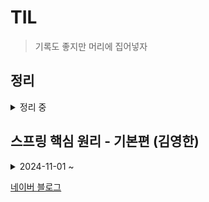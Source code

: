 # TIL

> 기록도 좋지만 머리에 집어넣자

## 정리

<details>
  
<summary> 정리 중 </summary>

- [SRP](./spring_example/SRP_정리.md)
  
- [OOP](./spring_example/OOP_정리.md)

- [RESTful API](./spring_example/RESTful_API_정리.md)

- [API 명세서](./spring_example/API_명세서_정리.md)

- [데이터 구조](./spring_example/데이터_구조_정리.md)

- [데이터베이스](./spring_example/데이터베이스_정리.md)

- [캐시(Cache)](./spring_example/캐시_정리.md)
  
- [Dijkstra](./Alogorithm/Dijkstra.md)
  
- [Shallow copy & Deep copy](./spring_example/Shallow_copy_&_Deep_copy.md)
  
</details>

## 스프링 핵심 원리 - 기본편 (김영한)

<details>
  
<summary>2024-11-01 ~ </summary>

- [01_스프링과 객체 지향 설계](./스프링_핵심_원리_기본/01_스프링과_객체_지향_설계.md)

- [02_스프링 핵심 원리 이해 01](./스프링_핵심_원리_기본/02_스프링_핵심_원리_이해_1_예제_만들기.md)
  
- [03_스프링 핵심 원리 이해 02](./스프링_핵심_원리_기본/03_스프링_핵심_원리_이해_2_객체_지향_원리_적용.md)
  
- [04_스프링 컨테이너와 스프링 빈](./스프링_핵심_원리_기본/04_스프링_컨테이너와_스프링_빈.md)

- [05_싱글톤 컨테이너](./스프링_핵심_원리_기본/05_싱글톤_컨테이너.md)

- [06_컴포넌트 스캔](./스프링_핵심_원리_기본/06_컴포넌트_스캔.md)

- [07_의존관계_자동_주입](./스프링_핵심_원리_기본/07_의존관계_자동_주입.md)
  
- [08_빈_생명주기_콜백](./스프링_핵심_원리_기본/08_빈_생명주기_콜백.md)
  
</details>

[네이버 블로그](https://blog.naver.com/ghzm888)

